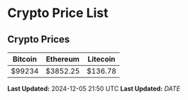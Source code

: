 # Crypto Price List

## Crypto Prices
| Bitcoin | Ethereum | Litecoin |
| ------- | -------- | -------- |
| $99234 | $3852.25 | $136.78 |
**Last Updated:** 2024-12-05 21:50 UTC
**Last Updated:** $DATE$
